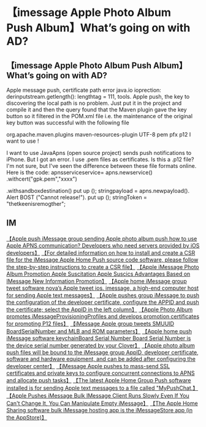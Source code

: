 # 【imessage Apple Photo Album Push Album】What’s going on with AD?

## 【imessage Apple Photo Album Push Album】What’s going on with AD?

Apple message push, certificate path error java.io ioprection: derinputstream.getlength(): lengthtag = 111, tools.
Apple push, the key to discovering the local path is no problem. Just put it in the project and compile it and then the query found that the Maven plugin gave the key button so it filtered in the POM.xml file i.e. the maintenance of the original key button was successful with the following file

org.apache.maven.plugins maven-resources-plugin UTF-8 pem pfx p12 I want to use !


I want to use
JavaApns (open source project) sends push notifications to iPhone.
But I got an error.
I use .pem files as certificates. Is this a .p12 file? I'm not sure, but I've seen the difference between these file formats online.
Here is the code:
apnsserviceservice=
apns.newservice()
.withcert("gpk.pem","xxxx")

.withsandboxdestination()
  put up ();
stringpayload = apns.newpayload(). Alert BOST ("Cannot release!"). put up ();
stringToken = "thetkeenisremogther";

## IM

[【Apple push iMessage group sending Apple photo album push how to use Apple APNS communication? Developers who need servers provided by iOS developers】](https://tommylei821.github.io/pic/IMEAXXX.png)
[【For detailed information on how to install and create a CSR file for the iMessage Apple Home Push source code software, please follow the step-by-step instructions to create a CSR file】](https://tommylei821.github.io/pic/IMEAXXX.png)
[【Apple iMessage Photo Album Promotion Apple Suscitation Apple Suscics Advantages Based on IMessage New Information Promotion】](https://tommylei821.github.io/pic/IMEAXXX.png)
[【Apple home iMessage group tweet software nova’s Apple tweet ios. imessage, a high-end computer host for sending Apple text messages】](https://tommylei821.github.io/pic/IMEAXXX.png)
[【Apple pushes group iMessage to push the configuration of the developer certificate, configure the APPID and push the certificate; select the AppID in the left column】](https://tommylei821.github.io/pic/IMEAXXX.png)
[【Apple Photo Album promotes iMessageProvisioningProfiles and develops promotion certificates for promoting P12 files】](https://tommylei821.github.io/pic/IMEAXXX.png)
[【iMessage Apple group tweets SMUUID BoardSerialNumber and MLB and ROM parameters】](https://tommylei821.github.io/pic/IMEAXXX.png)
[【Apple home push iMessage software keychainBoard Serial Number Board Serial Number is the device serial number generated by your Clover】](https://tommylei821.github.io/pic/IMEAXXX.png)
[【Apple photo album push files will be bound to the iMessage group AppID, developer certificate, software and hardware equipment, and can be added after configuring the developer center】](https://tommylei821.github.io/pic/IMEAXXX.png)
[【iMessage Apple pushes to mass-send SSL certificates and private keys to configure concurrent connections to APNS and allocate push tasks】](https://tommylei821.github.io/pic/IMEAXXX.png)
[【The latest Apple Home Group Push software installed is for sending Apple text messages to a file called "MyPushChat.】](https://tommylei821.github.io/pic/IMEAXXX.png)
[【Apple Pushes iMessage Bulk IMessage Client Runs Slowly Even If You Can't Change It, You Can Manipulate Empty iMessage】](https://tommylei821.github.io/pic/IMEAXXX.png)
[【The Apple Home Sharing software bulk iMessage hosting app is the iMessageStore app (in the AppStore)】](https://tommylei821.github.io/pic/IMEAXXX.png)